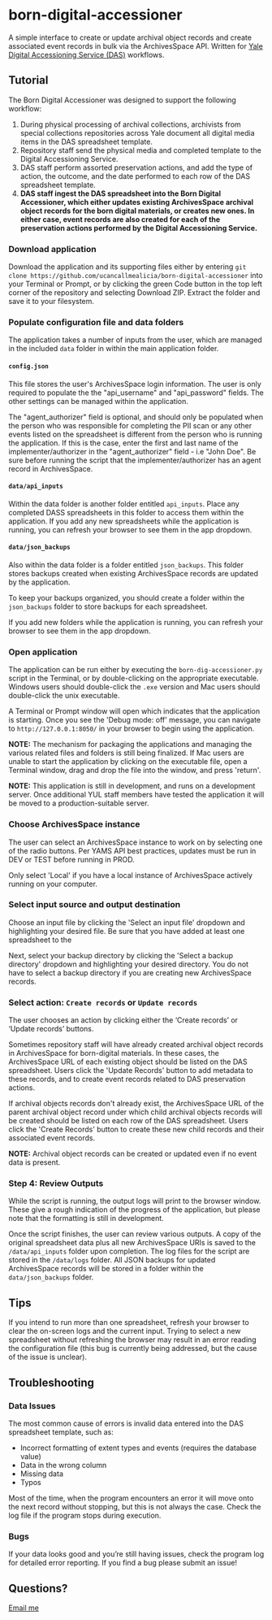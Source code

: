 # born-digital-accessioner

A simple interface to create or update archival object records and create associated event records in bulk via the ArchivesSpace API. Written for [Yale Digital Accessioning Service (DAS)](https://guides.library.yale.edu/c.php?g=300384&p=3593184) workflows.

## Tutorial

The Born Digital Accessioner was designed to support the following workflow:

1. During physical processing of archival collections, archivists from special collections repositories across Yale document all digital media items in the DAS spreadsheet template.
2. Repository staff send the physical media and completed template to the Digital Accessioning Service. 
3. DAS staff perform assorted preservation actions, and add the type of action, the outcome, and the date performed to each row of the DAS spreadsheet template.
4. __DAS staff ingest the DAS spreadsheet into the Born Digital Accessioner, which either updates existing ArchivesSpace archival object records for the born digital materials, or creates new ones. In either case, event records are also created for each of the preservation actions performed by the Digital Accessioning Service.__

### Download application

Download the application and its supporting files either by entering `git clone https://github.com/ucancallmealicia/born-digital-accessioner` into your Terminal or Prompt, or by clicking the green Code button in the top left corner of the repository and selecting Download ZIP. Extract the folder and save it to your filesystem.

### Populate configuration file and data folders

The application takes a number of inputs from the user, which are managed in the included `data` folder in within the main application folder.

#### `config.json`

This file stores the user's ArchivesSpace login information. The user is only required to populate the the "api_username" and "api_password" fields. The other settings can be managed within the application. 

The "agent_authorizer" field is optional, and should only be populated when the person who was responsible for completing the PII scan or any other events listed on the spreadsheet is different from the person who is running the application. If this is the case, enter the first and last name of the implementer/authorizer in the "agent_authorizer" field - i.e "John Doe". Be sure before running the script that the implementer/authorizer has an agent record in ArchivesSpace.

#### `data/api_inputs`

Within the data folder is another folder entitled `api_inputs`. Place any completed DASS spreadsheets in this folder to access them within the application. If you add any new spreadsheets while the application is running, you can refresh your browser to see them in the app dropdown.

#### `data/json_backups`

Also within the data folder is a folder entitled `json_backups`. This folder stores backups created when existing ArchivesSpace records are updated by the application. 

To keep your backups organized, you should create a folder within the `json_backups` folder to store backups for each spreadsheet.

If you add new folders while the application is running, you can refresh your browser to see them in the app dropdown.

### Open application

The application can be run either by executing the `born-dig-accessioner.py` script in the Terminal, or by double-clicking on the appropriate executable. Windows users should double-click the `.exe` version and Mac users should double-click the unix executable.

A Terminal or Prompt window will open which indicates that the application is starting. Once you see the 'Debug mode: off' message, you can navigate to `http://127.0.0.1:8050/` in your browser to begin using the application.

__NOTE:__ The mechanism for packaging the applications and managing the various related files and folders is still being finalized. If Mac users are unable to start the application by clicking on the executable file, open a Terminal window, drag and drop the file into the window, and press 'return'.

__NOTE:__ This application is still in development, and runs on a development server. Once additional YUL staff members have tested the application it will be moved to a production-suitable server.

### Choose ArchivesSpace instance

The user can select an ArchivesSpace instance to work on by selecting one of the radio buttons. Per YAMS API best practices, updates must be run in DEV or TEST before running in PROD.

Only select 'Local' if you have a local instance of ArchivesSpace actively running on your computer.

### Select input source and output destination

Choose an input file by clicking the 'Select an input file' dropdown and highlighting your desired file. Be sure that you have added at least one spreadsheet to the 

Next, select your backup directory by clicking the 'Select a backup directory' dropdown and highlighting your desired directory. You do not have to select a backup directory if you are creating new ArchivesSpace records.

### Select action: `Create records` or `Update records`

The user chooses an action by clicking either the ‘Create records’ or ‘Update records’ buttons.

Sometimes repository staff will have already created archival object records in ArchivesSpace for born-digital materials. In these cases, the ArchivesSpace URL of each existing object should be listed on the DAS spreadsheet. Users click the 'Update Records' button to add metadata to these records, and to create event records related to DAS preservation actions.

If archival objects records don't already exist, the ArchivesSpace URL of the parent archival object record under which child archival objects records will be created should be listed on each row of the DAS spreadsheet. Users click the 'Create Records' button to create these new child records and their associated event records.

__NOTE:__ Archival object records can be created or updated even if no event data is present.

### Step 4: Review Outputs

While the script is running, the output logs will print to the browser window. These give a rough indication of the progress of the application, but please note that the formatting is still in development.

Once the script finishes, the user can review various outputs. A copy of the original spreadsheet data plus all new ArchivesSpace URIs is saved to the `/data/api_inputs` folder upon completion. The log files for the script are stored in the `/data/logs` folder. All JSON backups for updated ArchivesSpace records will be stored in a folder within the `data/json_backups` folder.

## Tips

If you intend to run more than one spreadsheet, refresh your browser to clear the on-screen logs and the current input. Trying to select a new spreadsheet without refreshing the browser may result in an error reading the configuration file (this bug is currently being addressed, but the cause of the issue is unclear).

## Troubleshooting

### Data Issues

The most common cause of errors is invalid data entered into the DAS spreadsheet template, such as:

* Incorrect formatting of extent types and events (requires the database value)
* Data in the wrong column
* Missing data
* Typos

Most of the time, when the program encounters an error it will move onto the next record without stopping, but this is not always the case. Check the log file if the program stops during execution.

### Bugs

If your data looks good and you’re still having issues, check the program log for detailed error reporting. If you find a bug please submit an issue!

## Questions?

[Email me](mailto:alicia.detelich@yale.edu)
